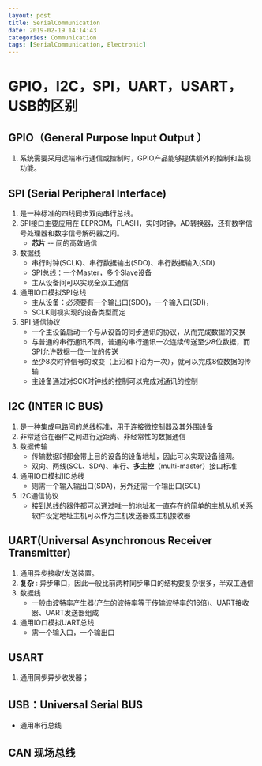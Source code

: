 ```yaml
---
layout: post
title: SerialCommunication
date: 2019-02-19 14:14:43
categories: Communication
tags: [SerialCommunication, Electronic]
---
```


# GPIO，I2C，SPI，UART，USART，USB的区别

## GPIO（General Purpose Input Output ）

1. 系统需要采用远端串行通信或控制时，GPIO产品能够提供额外的控制和监视功能。

## SPI (Serial Peripheral Interface)

1. 是一种标准的四线同步双向串行总线。
2. SPI接口主要应用在 EEPROM，FLASH，实时时钟，AD转换器，还有数字信号处理器和数字信号解码器之间。
   + **芯片** -- 间的高效通信
3. 数据线
   + 串行时钟(SCLK)、串行数据输出(SDO)、串行数据输入(SDI)
   + SPI总线：一个Master，多个Slave设备
   + 主从设备间可以实现全双工通信
4. 通用IO口模拟SPI总线
   + 主从设备：必须要有一个输出口(SDO)，一个输入口(SDI)，
   + SCLK则视实现的设备类型而定
5. SPI 通信协议
   + 一个主设备启动一个与从设备的同步通讯的协议，从而完成数据的交换
   + 与普通的串行通讯不同，普通的串行通讯一次连续传送至少8位数据，而SPI允许数据一位一位的传送
   + 至少8次时钟信号的改变（上沿和下沿为一次），就可以完成8位数据的传输
   + 主设备通过对SCK时钟线的控制可以完成对通讯的控制

## I2C (INTER IC BUS)

1. 是一种集成电路间的总线标准，用于连接微控制器及其外围设备
2. 非常适合在器件之间进行近距离、非经常性的数据通信
3. 数据传输
   + 传输数据时都会带上目的设备的设备地址，因此可以实现设备组网。
   + 双向、两线(SCL、SDA)、串行、**多主控**（multi-master）接口标准
4. 通用IO口模拟IIC总线
   + 则需一个输入输出口(SDA)，另外还需一个输出口(SCL)
5. I2C通信协议
   + 接到总线的器件都可以通过唯一的地址和一直存在的简单的主机从机关系软件设定地址主机可以作为主机发送器或主机接收器

## UART(Universal Asynchronous Receiver Transmitter)

1. 通用异步接收/发送装置。
2. **复杂** : 异步串口，因此一般比前两种同步串口的结构要复杂很多，半双工通信
3. 数据线
   + 一般由波特率产生器(产生的波特率等于传输波特率的16倍)、UART接收器、UART发送器组成
4. 通用IO口模拟UART总线
   + 需一个输入口，一个输出口

## **USART**

1. 通用同步异步收发器；

## **USB**：Universal Serial BUS

+ 通用串行总线

## **CAN** 现场总线
